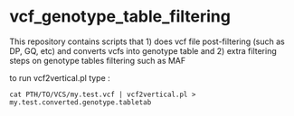 # vcf_genotype_table_filtering
This repository contains scripts that 1) does vcf file post-filtering (such as DP, GQ, etc) and converts vcfs into genotype table and 2) extra filtering steps on genotype tables filtering such as MAF 


to run vcf2vertical.pl type :
```
cat PTH/TO/VCS/my.test.vcf | vcf2vertical.pl > my.test.converted.genotype.tabletab
```

